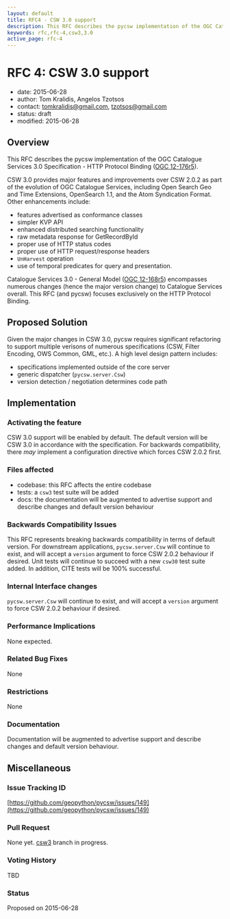 ```yaml
---
layout: default
title: RFC4 - CSW 3.0 support
description: This RFC describes the pycsw implementation of the OGC Catalogue Services 3.0 Specification - HTTP Protocol Binding (OGC 12-176r5)
keywords: rfc,rfc-4,csw3,3.0
active_page: rfc-4
---
```


# RFC 4: CSW 3.0 support

- date: 2015-06-28
- author: Tom Kralidis, Angelos Tzotsos
- contact: tomkralidis@gmail.com, tzotsos@gmail.com
- status: draft
- modified: 2015-06-28

## Overview

This RFC describes the pycsw implementation of the OGC Catalogue Services 3.0 Specification - HTTP Protocol Binding ([OGC 12-176r5](https://portal.opengeospatial.org/files/?artifact_id=61521&version=1)).

CSW 3.0 provides major features and improvements over CSW 2.0.2 as part of the evolution of OGC Catalogue Services, including Open Search Geo and Time Extensions, OpenSearch 1.1, and the Atom Syndication Format.  Other enhancements include:

- features advertised as conformance classes
- simpler KVP API
- enhanced distributed searching functionality
- raw metadata response for GetRecordById
- proper use of HTTP status codes
- proper use of HTTP request/response headers
- `UnHarvest` operation
- use of temporal predicates for query and presentation.

Catalogue Services 3.0 - General Model ([OGC 12-168r5](https://portal.opengeospatial.org/files/?artifact_id=61522&version=1)) encompasses numerous changes (hence the major version change) to Catalogue Services overall.  This RFC (and pycsw) focuses exclusively on the HTTP Protocol Binding.

## Proposed Solution

Given the major changes in CSW 3.0, pycsw requires significant refactoring to support multiple verisons of numerous specifications (CSW, Filter Encoding, OWS Common, GML, etc.).  A high level design pattern includes:

- specifications implemented outside of the core server
- generic dispatcher (`pycsw.server.Csw`)
- version detection / negotiation determines code path

## Implementation

### Activating the feature

CSW 3.0 support will be enabled by default. The default version will be CSW 3.0 in accordance with the specification.  For backwards compatibility, there *may* implement a configuration directive which forces CSW 2.0.2 first.

### Files affected

- codebase: this RFC affects the entire codebase
- tests: a `csw3` test suite will be added
- docs: the documentation will be augmented to advertise support and describe changes and default version behaviour

### Backwards Compatibility Issues

This RFC represents breaking backwards compatibility in terms of default version.  For downstream applications, `pycsw.server.Csw` will continue to exist, and will accept a `version` argument to force CSW 2.0.2 behaviour if desired.  Unit tests will continue to succeed with a new `csw30` test suite added.  In addition, CITE tests will be 100% successful.

### Internal Interface changes

`pycsw.server.Csw` will continue to exist, and will accept a `version` argument to force CSW 2.0.2 behaviour if desired.

### Performance Implications

None expected.

### Related Bug Fixes

None

### Restrictions

None

### Documentation

Documentation will be augmented to advertise support and describe changes and default version behaviour.

## Miscellaneous

### Issue Tracking ID

[https://github.com/geopython/pycsw/issues/149](https://github.com/geopython/pycsw/issues/149)

### Pull Request

None yet.  [csw3](https://github.com/geopython/pycsw/tree/csw3) branch in progress.

### Voting History

TBD

### Status

Proposed on 2015-06-28
